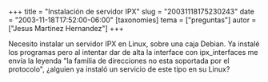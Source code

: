 +++
title = "Instalación de servidor IPX"
slug = "20031118175230243"
date = "2003-11-18T17:52:00-06:00"
[taxonomies]
tema = ["preguntas"]
autor = ["Jesus Martinez Hernandez"]
+++

Necesito instalar un servidor IPX en Linux, sobre una caja Debian. Ya
instalé los programas pero al intentar dar de alta la interface con
ipx_interfaces me envía la leyenda &quot;la familia de direcciones no
esta soportada por el protocolo&quot;, ¿alguien ya instaló un servicio
de este tipo en su Linux?

